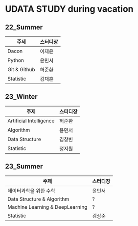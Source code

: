 # UDATA STUDY during vacation

## 22_Summer

|주제|스터디장|
|--|--|
|Dacon|이제윤|
|Python|윤민서|
|Git & Github|허준환|
|Statistic|김재훈|



## 23_Winter

|주제|스터디장|
|--|--|
|Artificial Intelligence|허준환|
|Algorithm|윤민서|
|Data Structure|김창빈|
|Statistic|정지원|




## 23_Summer
|주제|스터디장|
|--|--|
|데이터과학을 위한 수학|윤민서|
|Data Structure & Algorithm|?|
|Machine Learning & DeepLearning|?|
|Statistic|김상준|
